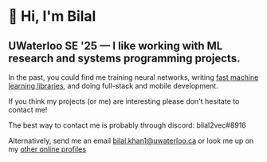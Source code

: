 # 👋 Hi, I'm Bilal

## UWaterloo SE '25 — I like working with ML research and systems programming projects.

In the past, you could find me training neural networks, writing [fast machine learning libraries](https://github.com/bkkaggle/L2), and doing full-stack and mobile development.

If you think my projects (or me) are interesting please don't hesitate to contact me!

The best way to contact me is probably through discord: bilal2vec#8916

Alternatively, send me an email bilal.khan1@uwaterloo.ca or look me up on my [other online profiles](https://linktr.ee/bkkaggle)
